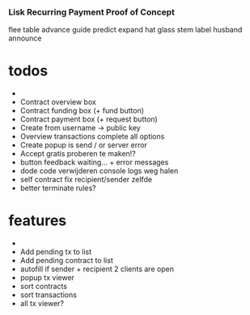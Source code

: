 ### Lisk Recurring Payment Proof of Concept

flee table advance guide predict expand hat glass stem label husband announce

# todos
- 
- Contract overview box
- Contract funding box (+ fund button)
- Contract payment box (+ request button)
- Create from username -> public key
- Overview transactions complete all options
- Create popup is send / or server error
- Accept gratis proberen te maken!?
- button feedback waiting... + error messages
- dode code verwijderen console logs weg halen
- self contract fix recipient/sender zelfde
- better terminate rules?

# features
-
- Add pending tx to list
- Add pending contract to list
- autofill if sender + recipient 2 clients are open
- popup tx viewer
- sort contracts
- sort transactions
- all tx viewer?

